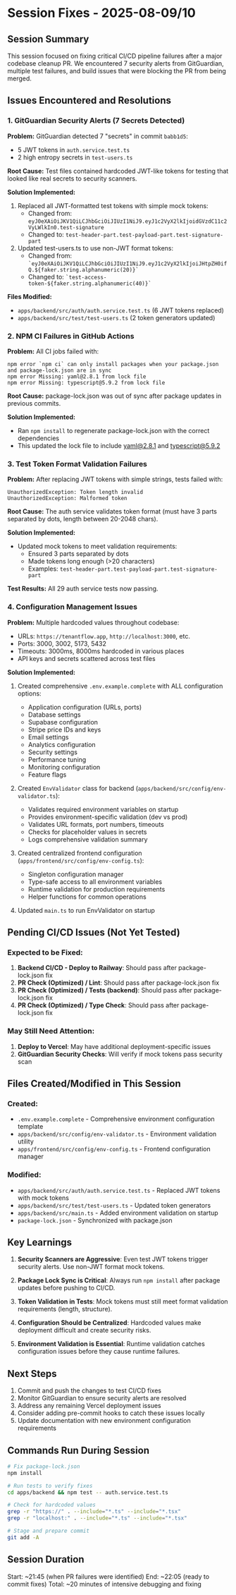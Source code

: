 # Session Fixes - 2025-08-09/10

## Session Summary
This session focused on fixing critical CI/CD pipeline failures after a major codebase cleanup PR. We encountered 7 security alerts from GitGuardian, multiple test failures, and build issues that were blocking the PR from being merged.

## Issues Encountered and Resolutions

### 1. GitGuardian Security Alerts (7 Secrets Detected)
**Problem:** GitGuardian detected 7 "secrets" in commit `babb1d5`:
- 5 JWT tokens in `auth.service.test.ts` 
- 2 high entropy secrets in `test-users.ts`

**Root Cause:** Test files contained hardcoded JWT-like tokens for testing that looked like real secrets to security scanners.

**Solution Implemented:**
1. Replaced all JWT-formatted test tokens with simple mock tokens:
   - Changed from: `eyJ0eXAiOiJKV1QiLCJhbGciOiJIUzI1NiJ9.eyJ1c2VyX2lkIjoidGVzdC11c2VyLWlkIn0.test-signature`
   - Changed to: `test-header-part.test-payload-part.test-signature-part`
2. Updated test-users.ts to use non-JWT format tokens:
   - Changed from: `` `eyJ0eXAiOiJKV1QiLCJhbGciOiJIUzI1NiJ9.eyJ1c2VyX2lkIjoiJHtpZH0ifQ.${faker.string.alphanumeric(20)}` ``
   - Changed to: `` `test-access-token-${faker.string.alphanumeric(40)}` ``

**Files Modified:**
- `apps/backend/src/auth/auth.service.test.ts` (6 JWT tokens replaced)
- `apps/backend/src/test/test-users.ts` (2 token generators updated)

### 2. NPM CI Failures in GitHub Actions
**Problem:** All CI jobs failed with:
```
npm error `npm ci` can only install packages when your package.json and package-lock.json are in sync
npm error Missing: yaml@2.8.1 from lock file
npm error Missing: typescript@5.9.2 from lock file
```

**Root Cause:** package-lock.json was out of sync after package updates in previous commits.

**Solution Implemented:**
- Ran `npm install` to regenerate package-lock.json with the correct dependencies
- This updated the lock file to include yaml@2.8.1 and typescript@5.9.2

### 3. Test Token Format Validation Failures
**Problem:** After replacing JWT tokens with simple strings, tests failed with:
```
UnauthorizedException: Token length invalid
UnauthorizedException: Malformed token
```

**Root Cause:** The auth service validates token format (must have 3 parts separated by dots, length between 20-2048 chars).

**Solution Implemented:**
- Updated mock tokens to meet validation requirements:
  - Ensured 3 parts separated by dots
  - Made tokens long enough (>20 characters)
  - Examples: `test-header-part.test-payload-part.test-signature-part`

**Test Results:** All 29 auth service tests now passing.

### 4. Configuration Management Issues
**Problem:** Multiple hardcoded values throughout codebase:
- URLs: `https://tenantflow.app`, `http://localhost:3000`, etc.
- Ports: 3000, 3002, 5173, 5432
- Timeouts: 3000ms, 8000ms hardcoded in various places
- API keys and secrets scattered across test files

**Solution Implemented:**
1. Created comprehensive `.env.example.complete` with ALL configuration options:
   - Application configuration (URLs, ports)
   - Database settings
   - Supabase configuration
   - Stripe price IDs and keys
   - Email settings
   - Analytics configuration
   - Security settings
   - Performance tuning
   - Monitoring configuration
   - Feature flags

2. Created `EnvValidator` class for backend (`apps/backend/src/config/env-validator.ts`):
   - Validates required environment variables on startup
   - Provides environment-specific validation (dev vs prod)
   - Validates URL formats, port numbers, timeouts
   - Checks for placeholder values in secrets
   - Logs comprehensive validation summary

3. Created centralized frontend configuration (`apps/frontend/src/config/env-config.ts`):
   - Singleton configuration manager
   - Type-safe access to all environment variables
   - Runtime validation for production requirements
   - Helper functions for common operations

4. Updated `main.ts` to run EnvValidator on startup

## Pending CI/CD Issues (Not Yet Tested)

### Expected to be Fixed:
1. **Backend CI/CD - Deploy to Railway**: Should pass after package-lock.json fix
2. **PR Check (Optimized) / Lint**: Should pass after package-lock.json fix
3. **PR Check (Optimized) / Tests (backend)**: Should pass after package-lock.json fix
4. **PR Check (Optimized) / Type Check**: Should pass after package-lock.json fix

### May Still Need Attention:
1. **Deploy to Vercel**: May have additional deployment-specific issues
2. **GitGuardian Security Checks**: Will verify if mock tokens pass security scan

## Files Created/Modified in This Session

### Created:
- `.env.example.complete` - Comprehensive environment configuration template
- `apps/backend/src/config/env-validator.ts` - Environment validation utility
- `apps/frontend/src/config/env-config.ts` - Frontend configuration manager

### Modified:
- `apps/backend/src/auth/auth.service.test.ts` - Replaced JWT tokens with mock tokens
- `apps/backend/src/test/test-users.ts` - Updated token generators
- `apps/backend/src/main.ts` - Added environment validation on startup
- `package-lock.json` - Synchronized with package.json

## Key Learnings

1. **Security Scanners are Aggressive**: Even test JWT tokens trigger security alerts. Use non-JWT format mock tokens.

2. **Package Lock Sync is Critical**: Always run `npm install` after package updates before pushing to CI/CD.

3. **Token Validation in Tests**: Mock tokens must still meet format validation requirements (length, structure).

4. **Configuration Should be Centralized**: Hardcoded values make deployment difficult and create security risks.

5. **Environment Validation is Essential**: Runtime validation catches configuration issues before they cause runtime failures.

## Next Steps

1. Commit and push the changes to test CI/CD fixes
2. Monitor GitGuardian to ensure security alerts are resolved
3. Address any remaining Vercel deployment issues
4. Consider adding pre-commit hooks to catch these issues locally
5. Update documentation with new environment configuration requirements

## Commands Run During Session

```bash
# Fix package-lock.json
npm install

# Run tests to verify fixes
cd apps/backend && npm test -- auth.service.test.ts

# Check for hardcoded values
grep -r "https://" . --include="*.ts" --include="*.tsx"
grep -r "localhost:" . --include="*.ts" --include="*.tsx"

# Stage and prepare commit
git add -A
```

## Session Duration
Start: ~21:45 (when PR failures were identified)
End: ~22:05 (ready to commit fixes)
Total: ~20 minutes of intensive debugging and fixing